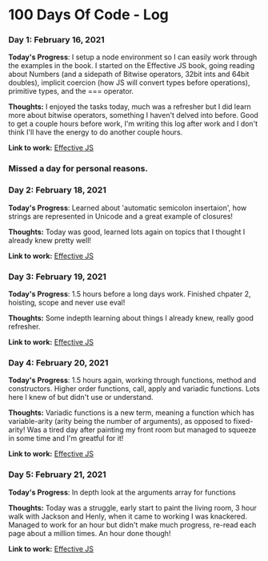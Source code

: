 # 100 Days Of Code - Log

### Day 1: February 16, 2021 

**Today's Progress**: I setup a node environment so I can easily work through the examples in the book. I started on the Effective JS book, going reading about Numbers (and a sidepath of Bitwise operators, 32bit ints and 64bit doubles), implicit coercion (how JS will convert types before operations), primitive types, and the === operator.

**Thoughts:** I enjoyed the tasks today, much was a refresher but I did learn more about bitwise operators, something I haven't delved into before. Good to get a couple hours before work, I'm writing this log after work and I don't think I'll have the energy to do another couple hours.

**Link to work:** [Effective JS](https://github.com/Chris-Davies-Web/effective-JS)

### Missed a day for personal reasons. 

### Day 2: February 18, 2021 

**Today's Progress**: Learned about 'automatic semicolon insertaion', how strings are represented in Unicode and a great example of closures!

**Thoughts:** Today was good, learned lots again on topics that I thought I already knew pretty well!

**Link to work:** [Effective JS](https://github.com/Chris-Davies-Web/effective-JS)


### Day 3: February 19, 2021 

**Today's Progress**: 1.5 hours before a long days work. Finished chpater 2, hoisting, scope and never use eval!

**Thoughts:** Some indepth learning about things I already knew, really good refresher.

**Link to work:** [Effective JS](https://github.com/Chris-Davies-Web/effective-JS)

### Day 4: February 20, 2021 

**Today's Progress**: 1.5 hours again, working through functions, method and constructors. Higher order functions, call, apply and variadic functions. Lots here I knew of but didn't use or understand.

**Thoughts:** Variadic functions is a new term, meaning a function which has variable-arity (arity being the number of arguments), as opposed to fixed-arity! Was a tired day after painting my front room but managed to squeeze in some time and I'm greatful for it!

**Link to work:** [Effective JS](https://github.com/Chris-Davies-Web/effective-JS)

### Day 5: February 21, 2021 

**Today's Progress**: In depth look at the arguments array for functions

**Thoughts:** Today was a struggle, early start to paint the living room, 3 hour walk with Jackson and Henly, when it came to working I was knackered. Managed to work for an hour but didn't make much progress, re-read each page about a million times. An hour done though!

**Link to work:** [Effective JS](https://github.com/Chris-Davies-Web/effective-JS)